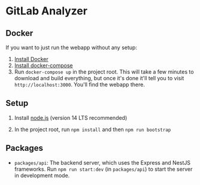 # GitLab Analyzer

## Docker

If you want to just run the webapp without any setup:
1. [Install Docker](https://docs.docker.com/get-docker/)
2. [Install docker-compose](https://docs.docker.com/compose/install/)
3. Run `docker-compose up` in the project root. This will take a few minutes to download and build everything, but once it's done it'll tell you to visit `http://localhost:3000`. You'll find the webapp there.

## Setup

1. Install [node.js](https://nodejs.org/en/) (version 14 LTS recommended)

2. In the project root, run `npm install` and then `npm run bootstrap`

## Packages

* `packages/api`: The backend server, which uses the Express and NestJS frameworks. Run `npm run start:dev` (in `packages/api`) to start the server in development mode.
